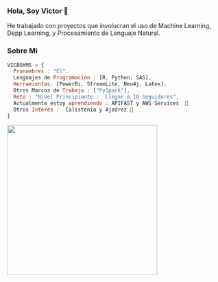 ### Hola, Soy Victor 👋

He trabajado con proyectos que involucran el uso de Machine Learning, Depp Learning, y Procesamiento de Lenguaje Natural.


### Sobre Mi
```js
VICBOXMS = {
  Pronombres : "El",
  Lenguajes de Programación : [R, Python, SAS],
  Herramientas: [PowerBi, StreamLite, Neo4j, Latex],
  Otros Marcos de Trabajo : ["PySpark"],
  Reto : "Nivel Principiante :  Llegar a 10 Seguidores",
  Actualmente estoy aprendiendo : APIFAST y AWS Services  🌱
  Otros Interes :  Calistenia y Ajedrez 💬
}
```

<img src="https://user-images.githubusercontent.com/101311053/177655381-0682dadb-e405-441f-a52a-ba9705117fe6.jpg" width="350">

<!--
**VicBoxMS/VicBoxMS** is a ✨ _special_ ✨ repository because its `README.md` (this file) appears on your GitHub profile.
  techCommunities: {
                        coorganizer: "AfroPython",
                        speaker: "Latinity",
                        mentor: "EducaTRANSforma"
                      }

- ⚡ Lenguajes de Programación : R,PYTHON y SAS

Here are some ideas to get you started:

- 🔭 I’m currently working on ...
- 👯 I’m looking to collaborate on ...
- 🤔 I’m looking for help with ...
- 💬 Ask me about ...
- 📫 How to reach me: ...
- 😄 Pronouns: ...
-->
